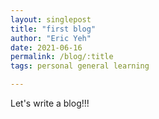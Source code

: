 ```yaml
---
layout: singlepost
title: "first blog"
author: "Eric Yeh"
date: 2021-06-16
permalink: /blog/:title
tags: personal general learning

---
```


Let's write a blog!!!

